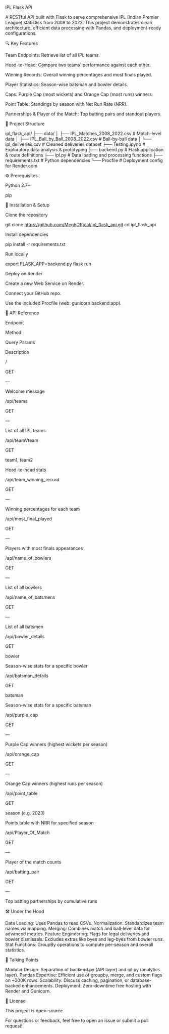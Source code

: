 IPL Flask API

A RESTful API built with Flask to serve comprehensive IPL (Indian Premier League) statistics from 2008 to 2022. This project demonstrates clean architecture, efficient data processing with Pandas, and deployment-ready configurations.

🔍 Key Features

Team Endpoints: Retrieve list of all IPL teams.

Head-to-Head: Compare two teams' performance against each other.

Winning Records: Overall winning percentages and most finals played.

Player Statistics: Season-wise batsman and bowler details.

Caps: Purple Cap (most wickets) and Orange Cap (most runs) winners.

Point Table: Standings by season with Net Run Rate (NRR).

Partnerships & Player of the Match: Top batting pairs and standout players.

📁 Project Structure

ipl_flask_api/
├── data/
│   ├── IPL_Matches_2008_2022.csv    # Match-level data
│   ├── IPL_Ball_by_Ball_2008_2022.csv  # Ball-by-ball data
│   └── ipl_deliveries.csv            # Cleaned deliveries dataset
├── Testing.ipynb                    # Exploratory data analysis & prototyping
├── backend.py                       # Flask application & route definitions
├── ipl.py                           # Data loading and processing functions
├── requirements.txt                 # Python dependencies
└── Procfile                         # Deployment config for Render.com

⚙️ Prerequisites

Python 3.7+

pip

🚀 Installation & Setup

Clone the repository

git clone https://github.com/MeghOffical/ipl_flask_api.git
cd ipl_flask_api

Install dependencies

pip install -r requirements.txt

Run locally

export FLASK_APP=backend.py
flask run

Deploy on Render

Create a new Web Service on Render.

Connect your GitHub repo.

Use the included Procfile (web: gunicorn backend:app).

🔗 API Reference

Endpoint

Method

Query Params

Description

/

GET

—

Welcome message

/api/teams

GET

—

List of all IPL teams

/api/teamVteam

GET

team1, team2

Head-to-head stats

/api/team_winning_record

GET

—

Winning percentages for each team

/api/most_final_played

GET

—

Players with most finals appearances

/api/name_of_bowlers

GET

—

List of all bowlers

/api/name_of_batsmens

GET

—

List of all batsmen

/api/bowler_details

GET

bowler

Season-wise stats for a specific bowler

/api/batsman_details

GET

batsman

Season-wise stats for a specific batsman

/api/purple_cap

GET

—

Purple Cap winners (highest wickets per season)

/api/orange_cap

GET

—

Orange Cap winners (highest runs per season)

/api/point_table

GET

season (e.g. 2023)

Points table with NRR for specified season

/api/Player_Of_Match

GET

—

Player of the match counts

/api/batting_pair

GET

—

Top batting partnerships by cumulative runs

🛠️ Under the Hood

Data Loading: Uses Pandas to read CSVs.
Normalization: Standardizes team names via mapping.
Merging: Combines match and ball-level data for advanced metrics.
Feature Engineering:
Flags for legal deliveries and bowler dismissals.
Excludes extras like byes and leg-byes from bowler runs.
Stat Functions: GroupBy operations to compute per-season and overall statistics.


🎯 Talking Points

Modular Design: Separation of backend.py (API layer) and ipl.py (analytics layer).
Pandas Expertise: Efficient use of groupby, merge, and custom flags on ~300K rows.
Scalability: Discuss caching, pagination, or database-backed enhancements.
Deployment: Zero-downtime free hosting with Render and Gunicorn.


📄 License

This project is open-source.


For questions or feedback, feel free to open an issue or submit a pull request!
